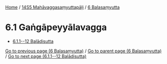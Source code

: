 
[Home](/) / [14S5 Mahāvaggasaṃyuttapāḷi](../../14S5.md) / [6 Balasaṃyutta](../6.md)

# 6.1 Gaṅgāpeyyālavagga

* [6.1.1--12 Balādisutta](6.1/6.1.1--12.md)

[Go to previous page (6 Balasaṃyutta)](../6.md) / [Go to parent page (6 Balasaṃyutta)](../6.md) / [Go to next page (6.1.1--12 Balādisutta)](6.1/6.1.1--12.md)


